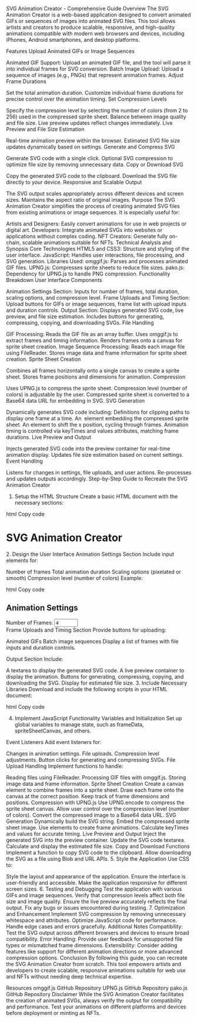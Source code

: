 SVG Animation Creator - Comprehensive Guide
Overview
The SVG Animation Creator is a web-based application designed to convert animated GIFs or sequences of images into animated SVG files. This tool allows artists and creators to produce scalable, responsive, and high-quality animations compatible with modern web browsers and devices, including iPhones, Android smartphones, and desktop platforms.

Features
Upload Animated GIFs or Image Sequences

Animated GIF Support: Upload an animated GIF file, and the tool will parse it into individual frames for SVG conversion.
Batch Image Upload: Upload a sequence of images (e.g., PNGs) that represent animation frames.
Adjust Frame Durations

Set the total animation duration.
Customize individual frame durations for precise control over the animation timing.
Set Compression Levels

Specify the compression level by selecting the number of colors (from 2 to 256) used in the compressed sprite sheet.
Balance between image quality and file size.
Live preview updates reflect changes immediately.
Live Preview and File Size Estimation

Real-time animation preview within the browser.
Estimated SVG file size updates dynamically based on settings.
Generate and Compress SVG

Generate SVG code with a single click.
Optional SVG compression to optimize file size by removing unnecessary data.
Copy or Download SVG

Copy the generated SVG code to the clipboard.
Download the SVG file directly to your device.
Responsive and Scalable Output

The SVG output scales appropriately across different devices and screen sizes.
Maintains the aspect ratio of original images.
Purpose
The SVG Animation Creator simplifies the process of creating animated SVG files from existing animations or image sequences. It is especially useful for:

Artists and Designers: Easily convert animations for use in web projects or digital art.
Developers: Integrate animated SVGs into websites or applications without complex coding.
NFT Creators: Generate fully on-chain, scalable animations suitable for NFTs.
Technical Analysis and Synopsis
Core Technologies
HTML5 and CSS3: Structure and styling of the user interface.
JavaScript: Handles user interactions, file processing, and SVG generation.
Libraries Used:
omggif.js: Parses and processes animated GIF files.
UPNG.js: Compresses sprite sheets to reduce file sizes.
pako.js: Dependency for UPNG.js to handle PNG compression.
Functionality Breakdown
User Interface Components

Animation Settings Section: Inputs for number of frames, total duration, scaling options, and compression level.
Frame Uploads and Timing Section: Upload buttons for GIFs or image sequences, frame list with upload inputs and duration controls.
Output Section: Displays generated SVG code, live preview, and file size estimation. Includes buttons for generating, compressing, copying, and downloading SVGs.
File Handling

GIF Processing:
Reads the GIF file as an array buffer.
Uses omggif.js to extract frames and timing information.
Renders frames onto a canvas for sprite sheet creation.
Image Sequence Processing:
Reads each image file using FileReader.
Stores image data and frame information for sprite sheet creation.
Sprite Sheet Creation

Combines all frames horizontally onto a single canvas to create a sprite sheet.
Stores frame positions and dimensions for animation.
Compression

Uses UPNG.js to compress the sprite sheet.
Compression level (number of colors) is adjustable by the user.
Compressed sprite sheet is converted to a Base64 data URL for embedding in SVG.
SVG Generation

Dynamically generates SVG code including:
Definitions for clipping paths to display one frame at a time.
An <image> element embedding the compressed sprite sheet.
An <animate> element to shift the x position, cycling through frames.
Animation timing is controlled via keyTimes and values attributes, matching frame durations.
Live Preview and Output

Injects generated SVG code into the preview container for real-time animation display.
Updates file size estimation based on current settings.
Event Handling

Listens for changes in settings, file uploads, and user actions.
Re-processes and updates outputs accordingly.
Step-by-Step Guide to Recreate the SVG Animation Creator
1. Setup the HTML Structure
Create a basic HTML document with the necessary sections:

html
Copy code
<!DOCTYPE html>
<html lang="en">
<head>
  <meta charset="UTF-8">
  <title>SVG Animation Creator</title>
  <!-- Include necessary styles and scripts here -->
</head>
<body>
  <h1>SVG Animation Creator</h1>
  <div class="container">
    <!-- Animation Settings Section -->
    <!-- Frame Uploads and Timing Section -->
    <!-- Output Section -->
  </div>
  <!-- Include JavaScript code here -->
</body>
</html>
2. Design the User Interface
Animation Settings Section
Include input elements for:

Number of frames
Total animation duration
Scaling options (pixelated or smooth)
Compression level (number of colors)
Example:

html
Copy code
<div class="section">
  <h2>Animation Settings</h2>
  <label for="num-frames">Number of Frames:</label>
  <input type="number" id="num-frames" min="1" max="200" value="4">
  <!-- Other input elements -->
</div>
Frame Uploads and Timing Section
Provide buttons for uploading:

Animated GIFs
Batch image sequences
Display a list of frames with file inputs and duration controls.

Output Section
Include:

A textarea to display the generated SVG code.
A live preview container to display the animation.
Buttons for generating, compressing, copying, and downloading the SVG.
Display for estimated file size.
3. Include Necessary Libraries
Download and include the following scripts in your HTML document:

html
Copy code
<script src="path/to/omggif.js"></script>
<script src="path/to/pako.min.js"></script>
<script src="path/to/UPNG.js"></script>
4. Implement JavaScript Functionality
Variables and Initialization
Set up global variables to manage state, such as frameData, spriteSheetCanvas, and others.

Event Listeners
Add event listeners for:

Changes in animation settings.
File uploads.
Compression level adjustments.
Button clicks for generating and compressing SVGs.
File Upload Handling
Implement functions to handle:

Reading files using FileReader.
Processing GIF files with omggif.js.
Storing image data and frame information.
Sprite Sheet Creation
Create a canvas element to combine frames into a sprite sheet.
Draw each frame onto the canvas at the correct position.
Keep track of frame dimensions and positions.
Compression with UPNG.js
Use UPNG.encode to compress the sprite sheet canvas.
Allow user control over the compression level (number of colors).
Convert the compressed image to a Base64 data URL.
SVG Generation
Dynamically build the SVG string.
Embed the compressed sprite sheet image.
Use <animate> elements to create frame animations.
Calculate keyTimes and values for accurate timing.
Live Preview and Output
Inject the generated SVG into the preview container.
Update the SVG code textarea.
Calculate and display the estimated file size.
Copy and Download Functions
Implement a function to copy SVG code to the clipboard.
Allow downloading the SVG as a file using Blob and URL APIs.
5. Style the Application
Use CSS to:

Style the layout and appearance of the application.
Ensure the interface is user-friendly and accessible.
Make the application responsive for different screen sizes.
6. Testing and Debugging
Test the application with various GIFs and image sequences.
Verify that compression levels affect both file size and image quality.
Ensure the live preview accurately reflects the final output.
Fix any bugs or issues encountered during testing.
7. Optimization and Enhancement
Implement SVG compression by removing unnecessary whitespace and attributes.
Optimize JavaScript code for performance.
Handle edge cases and errors gracefully.
Additional Notes
Compatibility: Test the SVG output across different browsers and devices to ensure broad compatibility.
Error Handling: Provide user feedback for unsupported file types or mismatched frame dimensions.
Extensibility: Consider adding features like support for different animation directions or more advanced compression options.
Conclusion
By following this guide, you can recreate the SVG Animation Creator from scratch. This tool empowers artists and developers to create scalable, responsive animations suitable for web use and NFTs without needing deep technical expertise.

Resources
omggif.js
GitHub Repository
UPNG.js
GitHub Repository
pako.js
GitHub Repository
Disclaimer
While the SVG Animation Creator facilitates the creation of animated SVGs, always verify the output for compatibility and performance. Test your animations on different platforms and devices before deployment or minting as NFTs.
